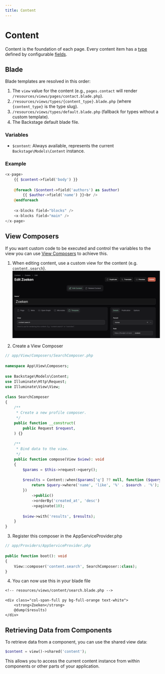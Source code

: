 ```yaml
---
title: Content
---
```


# Content

Content is the foundation of each page. Every content item has a [type](/02-types/01-introduction) defined by configurable [fields](/03-fields/01-introduction).

## Blade

Blade templates are resolved in this order:

1. The `view` value for the content (e.g., `pages.contact` will render `/resources/views/pages/contact.blade.php`).
2. `/resources/views/types/{content_type}.blade.php` (where `{content_type}` is the type slug).
3. `/resources/views/types/default.blade.php` (fallback for types without a custom template).
4. The Backstage default blade file.

### Variables

- `$content`: Always available, represents the current `Backstage\Models\Content` instance.

### Example

```php
<x-page>
    {{ $content->field('body') }}

    @foreach ($content->field('authors') as $author)
        {{ $author->field('name') }}<br />
    @endforeach

    <x-blocks field="blocks" />
    <x-blocks field="main" />
</x-page>
```

## View Composers

If you want custom code to be executed and control the variables to the view you can use [View Composers](https://laravel.com/docs/12.x/views#view-composers) to achieve this.

1. When editing content, use a custom view for the content (e.g. `content.search`).
![View file in content](view-template.png)

2. Create a View Composer

```php
// app/View/Composers/SearchComposer.php

namespace App\View\Composers;

use Backstage\Models\Content;
use Illuminate\Http\Request;
use Illuminate\View\View;

class SearchComposer
{
    /**
     * Create a new profile composer.
     */
    public function __construct(
        public Request $request,
    ) {}

    /**
     * Bind data to the view.
     */
    public function compose(View $view): void
    {
        $params = $this->request->query();

        $results = Content::when($params['q'] ?? null, function ($query, $search) {
            return $query->where('name', 'like', '%' . $search . '%');
        })
            ->public()
            ->orderBy('created_at', 'desc')
            ->paginate(10);

        $view->with('results', $results);
    }
}
```

3. Register this composer in the AppServiceProvider.php

```php
// app/Providers/AppServiceProvider.php

public function boot(): void
{
    View::composer('content.search', SearchComposer::class);
}
```

4. You can now use this in your blade file

```blade
<!-- resources/views/content/search.blade.php -->

<div class="col-span-full py bg-full-orange text-white">
    <strong>Zoeken</strong>
    @dump($results)
</div>

```

## Retrieving Data from Components

To retrieve data from a component, you can use the shared view data:

```php
$content = view()->shared('content');
```

This allows you to access the current content instance from within components or other parts of your application.
